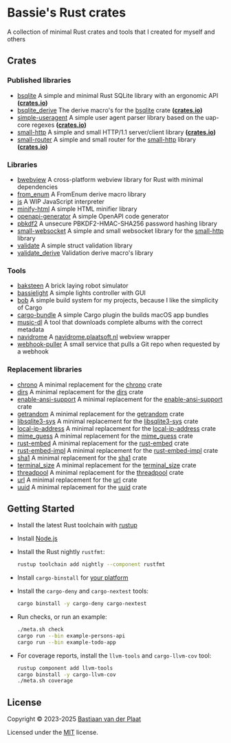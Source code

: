 # Bassie's Rust crates

A collection of minimal Rust crates and tools that I created for myself and others

## Crates

### Published libraries

-   [bsqlite](lib/bsqlite) A simple and minimal Rust SQLite library with an ergonomic API **([crates.io](https://crates.io/crates/bsqlite))**
-   [bsqlite_derive](lib/bsqlite_derive) The derive macro's for the [bsqlite](lib/bsqlite) crate **([crates.io](https://crates.io/crates/bsqlite_derive))**
-   [simple-useragent](lib/simple-useragent) A simple user agent parser library based on the uap-core regexes **([crates.io](https://crates.io/crates/simple-useragent))**
-   [small-http](lib/small-http) A simple and small HTTP/1.1 server/client library **([crates.io](https://crates.io/crates/small-http))**
-   [small-router](lib/small-router) A simple and small router for the [small-http](lib/small-http) library **([crates.io](https://crates.io/crates/small-router))**

### Libraries

-   [bwebview](lib/bwebview) A cross-platform webview library for Rust with minimal dependencies
-   [from_enum](lib/from_enum) A FromEnum derive macro library
-   [js](lib/js) A WIP JavaScript interpreter
-   [minify-html](lib/minify-html) A simple HTML minifier library
-   [openapi-generator](lib/openapi-generator) A simple OpenAPI code generator
-   [pbkdf2](lib/pbkdf2) A unsecure PBKDF2-HMAC-SHA256 password hashing library
-   [small-websocket](lib/small-websocket) A simple and small websocket library for the [small-http](lib/small-http) library
-   [validate](lib/validate) A simple struct validation library
-   [validate_derive](lib/validate_derive) Validation derive macro's library

### Tools

-   [baksteen](bin/baksteen/) A brick laying robot simulator
-   [bassielight](bin/bassielight) A simple lights controller with GUI
-   [bob](bin/bob) A simple build system for my projects, because I like the simplicity of Cargo
-   [cargo-bundle](bin/cargo-bundle) A simple Cargo plugin the builds macOS app bundles
-   [music-dl](bin/music-dl) A tool that downloads complete albums with the correct metadata
-   [navidrome](bin/navidrome) A [navidrome.plaatsoft.nl](https://navidrome.plaatsoft.nl/) webview wrapper
-   [webhook-puller](bin/webhook-puller) A small service that pulls a Git repo when requested by a webhook

### Replacement libraries

-   [chrono](lib/chrono) A minimal replacement for the [chrono](https://crates.io/crates/chrono) crate
-   [dirs](lib/dirs) A minimal replacement for the [dirs](https://crates.io/crates/dirs) crate
-   [enable-ansi-support](lib/enable-ansi-support) A minimal replacement for the [enable-ansi-support](https://crates.io/crates/enable-ansi-support) crate
-   [getrandom](lib/getrandom) A minimal replacement for the [getrandom](https://crates.io/crates/getrandom) crate
-   [libsqlite3-sys](lib/libsqlite3-sys) A minimal replacement for the [libsqlite3-sys](https://crates.io/crates/libsqlite3-sys) crate
-   [local-ip-address](lib/local-ip-address) A minimal replacement for the [local-ip-address](https://crates.io/crates/local-ip-address) crate
-   [mime_guess](lib/mime_guess) A minimal replacement for the [mime_guess](https://crates.io/crates/mime_guess) crate
-   [rust-embed](lib/rust-embed) A minimal replacement for the [rust-embed](https://crates.io/crates/rust-embed) crate
-   [rust-embed-impl](lib/rust-embed-impl) A minimal replacement for the [rust-embed-impl](https://crates.io/crates/rust-embed-impl) crate
-   [sha1](lib/sha1) A minimal replacement for the [sha1](https://crates.io/crates/sha1) crate
-   [terminal_size](lib/terminal_size) A minimal replacement for the [terminal_size](https://crates.io/crates/terminal_size) crate
-   [threadpool](lib/threadpool) A minimal replacement for the [threadpool](https://crates.io/crates/threadpool) crate
-   [url](lib/url) A minimal replacement for the [url](https://crates.io/crates/url) crate
-   [uuid](lib/uuid) A minimal replacement for the [uuid](https://crates.io/crates/uuid) crate

## Getting Started

-   Install the latest Rust toolchain with [rustup](https://rustup.rs/)
-   Install [Node.js](https://nodejs.org/)
-   Install the Rust nightly `rustfmt`:

    ```sh
    rustup toolchain add nightly --component rustfmt
    ```

-   Install `cargo-binstall` for [your platform](https://github.com/cargo-bins/cargo-binstall#quickly)
-   Install the `cargo-deny` and `cargo-nextest` tools:

    ```sh
    cargo binstall -y cargo-deny cargo-nextest
    ```

-   Run checks, or run an example:

    ```sh
    ./meta.sh check
    cargo run --bin example-persons-api
    cargo run --bin example-todo-app
    ```

-   For coverage reports, install the `llvm-tools` and `cargo-llvm-cov` tool:

    ```sh
    rustup component add llvm-tools
    cargo binstall -y cargo-llvm-cov
    ./meta.sh coverage
    ```

## License

Copyright © 2023-2025 [Bastiaan van der Plaat](https://github.com/bplaat)

Licensed under the [MIT](LICENSE) license.
